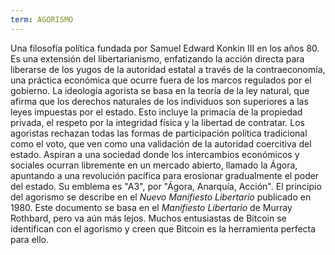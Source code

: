```yaml
---
term: AGORISMO
---
```


Una filosofía política fundada por Samuel Edward Konkin III en los años 80. Es una extensión del libertarianismo, enfatizando la acción directa para liberarse de los yugos de la autoridad estatal a través de la contraeconomía, una práctica económica que ocurre fuera de los marcos regulados por el gobierno. La ideología agorista se basa en la teoría de la ley natural, que afirma que los derechos naturales de los individuos son superiores a las leyes impuestas por el estado. Esto incluye la primacía de la propiedad privada, el respeto por la integridad física y la libertad de contratar. Los agoristas rechazan todas las formas de participación política tradicional como el voto, que ven como una validación de la autoridad coercitiva del estado. Aspiran a una sociedad donde los intercambios económicos y sociales ocurran libremente en un mercado abierto, llamado la Ágora, apuntando a una revolución pacífica para erosionar gradualmente el poder del estado. Su emblema es "A3", por "Ágora, Anarquía, Acción". El principio del agorismo se describe en el *Nuevo Manifiesto Libertario* publicado en 1980. Este documento se basa en el *Manifiesto Libertario* de Murray Rothbard, pero va aún más lejos. Muchos entusiastas de Bitcoin se identifican con el agorismo y creen que Bitcoin es la herramienta perfecta para ello.